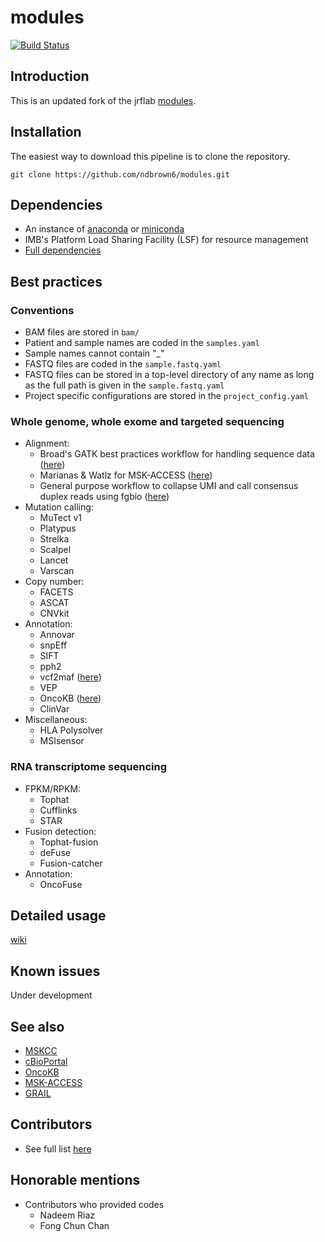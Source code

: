 # modules
[![Build Status](https://travis-ci.org/cBioPortal/cbioportal.svg?branch=master)](https://travis-ci.org/jrflab/modules)

## Introduction
This is an updated fork of the jrflab [modules](https://github.com/jrflab/modules).

## Installation
The easiest way to download this pipeline is to clone the repository.

```
git clone https://github.com/ndbrown6/modules.git
```

## Dependencies
- An instance of [anaconda](https://www.anaconda.com) or [miniconda](https://conda.io/en/latest/miniconda.html)
- IMB's Platform Load Sharing Facility (LSF) for resource management
- [Full dependencies](https://github.com/ndbrown6/modules/blob/master/conda/jrflab_modules.txt)

## Best practices
	
### Conventions
- BAM files are stored in `bam/`
- Patient and sample names are coded in the `samples.yaml`
- Sample names cannot contain "_"
- FASTQ files are coded in the `sample.fastq.yaml`
- FASTQ files can be stored in a top-level directory of any name as long as the full path is given in the `sample.fastq.yaml`
- Project specific configurations are stored in the `project_config.yaml`

### Whole genome, whole exome and targeted sequencing
- Alignment:
	* Broad's GATK best practices workflow for handling sequence data ([here](https://software.broadinstitute.org/gatk/best-practices/))
	* Marianas & Watlz for MSK-ACCESS ([here](https://github.com/juberpatel))
	* General purpose workflow to collapse UMI and call consensus duplex reads using fgbio ([here](https://github.com/fulcrumgenomics/fgbio))
- Mutation calling:
	* MuTect v1
	* Platypus
	* Strelka
	* Scalpel
	* Lancet
	* Varscan
- Copy number:
	* FACETS
	* ASCAT
	* CNVkit
- Annotation:
	* Annovar
	* snpEff
	* SIFT
	* pph2
	* vcf2maf ([here](https://github.com/mskcc/vcf2maf))
	* VEP
	* OncoKB ([here](https://github.com/oncokb/oncokb-annotator))
	* ClinVar
- Miscellaneous:
	* HLA Polysolver
	* MSIsensor

### RNA transcriptome sequencing
- FPKM/RPKM:
	* Tophat
	* Cufflinks
	* STAR
- Fusion detection:
	* Tophat-fusion
	* deFuse
	* Fusion-catcher
- Annotation:
	* OncoFuse


## Detailed usage
[wiki](https://github.com/ndbrown6/modules/wiki)

## Known issues
Under development

## See also
- [MSKCC](https://github.com/mskcc)
- [cBioPortal](https://github.com/cBioPortal)
- [OncoKB](https://github.com/oncokb)
- [MSK-ACCESS](https://github.com/msk-access)
- [GRAIL](https://github.com/grailbio)

## Contributors
 - See full list [here](https://github.com/ndbrown6/modules/graphs/contributors)
 
## Honorable mentions
- Contributors who provided codes
	- Nadeem Riaz
	- Fong Chun Chan

